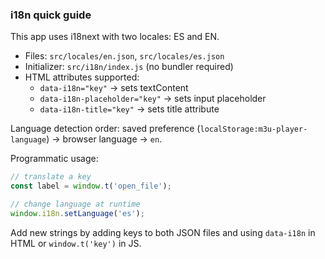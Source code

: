 ### i18n quick guide

This app uses i18next with two locales: ES and EN.

- Files: `src/locales/en.json`, `src/locales/es.json`
- Initializer: `src/i18n/index.js` (no bundler required)
- HTML attributes supported:
  - `data-i18n="key"` → sets textContent
  - `data-i18n-placeholder="key"` → sets input placeholder
  - `data-i18n-title="key"` → sets title attribute

Language detection order: saved preference (`localStorage:m3u-player-language`) → browser language → `en`.

Programmatic usage:

```js
// translate a key
const label = window.t('open_file');

// change language at runtime
window.i18n.setLanguage('es');
```

Add new strings by adding keys to both JSON files and using `data-i18n` in HTML or `window.t('key')` in JS.


